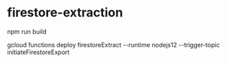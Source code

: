 # firestore-extraction

npm run build

gcloud functions deploy firestoreExtract --runtime nodejs12 --trigger-topic initiateFirestoreExport
